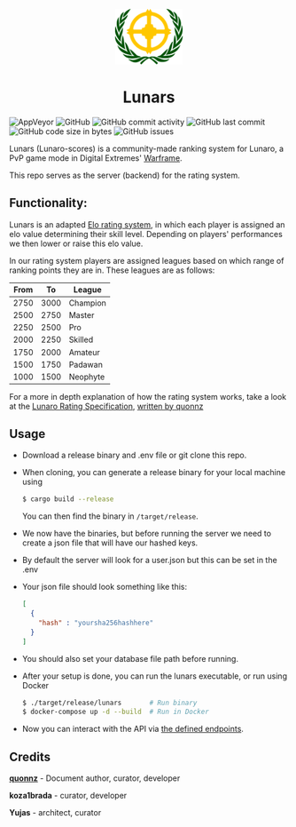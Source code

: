 <p align="center">
  <img src="assets/images/lunaro_ranking.png" alt="project logo" height="100px"/>
</p>

<h1 align="center"> Lunars </h1>

![AppVeyor](https://img.shields.io/appveyor/build/kozabrada123/Lunars?style=flat-square)
![GitHub](https://img.shields.io/github/license/kozabrada123/Lunars?style=flat-square)
![GitHub commit activity](https://img.shields.io/github/commit-activity/m/kozabrada123/Lunars?style=flat-square)
![GitHub last commit](https://img.shields.io/github/last-commit/kozabrada123/Lunars?style=flat-square)
![GitHub code size in bytes](https://img.shields.io/github/languages/code-size/kozabrada123/Lunars?style=flat-square)
![GitHub issues](https://img.shields.io/github/issues/kozabrada123/Lunars?style=flat-square)

Lunars (Lunaro-scores) is a community-made ranking system for Lunaro, a PvP game mode in Digital Extremes' [Warframe](https://warframe.com).

This repo serves as the server (backend) for the rating system.

## Functionality:

Lunars is an adapted [Elo rating system](https://en.wikipedia.org/wiki/Elo_rating_system), in which each player is assigned an elo value determining their skill level.
Depending on players' performances we then lower or raise this elo value.

In our rating system players are assigned leagues based on which range of ranking points they are in. These leagues are as follows:

| From | To   | League   |
|------|------|----------|
| 2750 | 3000 | Champion |
| 2500 | 2750 | Master   |
| 2250 | 2500 | Pro      |
| 2000 | 2250 | Skilled  |
| 1750 | 2000 | Amateur  |
| 1500 | 1750 | Padawan  |
| 1000 | 1500 | Neophyte |

For a more in depth explanation of how the rating system works, take a look at the [Lunaro Rating Specification](assets/lunaro-rating-specification.pdf), [written by quonnz](#credits)

## Usage

- Download a release binary and .env file or git clone this repo.

- When cloning, you can generate a release binary for your local machine using
  ```sh
  $ cargo build --release
  ```
  You can then find the binary in `/target/release`.

- We now have the binaries, but before running the server we need to create a json file that will have our hashed keys.

- By default the server will look for a user.json but this can be set in the .env

- Your json file should look something like this:
  ```json
  [
    {
      "hash" : "yoursha256hashhere"
    }
  ]
  ```

- You should also set your database file path before running.

- After your setup is done, you can run the lunars executable, or run using Docker
  ```sh
  $ ./target/release/lunars       # Run binary
  $ docker-compose up -d --build  # Run in Docker
  ```

- Now you can interact with the API via [the defined endpoints](https://github.com/kozabrada123/Lunars/wiki/Endpoints).

## Credits

**[quonnz](https://github.com/imatpot)** - Document author, curator, developer

**koza1brada** - curator, developer

**Yujas** - architect, curator
